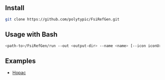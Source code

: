 ## Install

```bash
git clone https://github.com/polytypic/FsiRefGen.git
```

## Usage with Bash

```bash
<path-to>/FsiRefGen/run --out <output-dir> --name <name> [--icon iconUrl] -- <input.fsi> ...
```

## Examples

* [Hopac](http://hopac.github.io/Hopac/Hopac.html)

